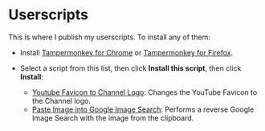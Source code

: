 # Userscripts

This is where I publish my userscripts.  To install any of them:

- Install [Tampermonkey for Chrome](https://chrome.google.com/webstore/detail/tampermonkey/dhdgffkkebhmkfjojejmpbldmpobfkfo?hl=en)
or [Tampermonkey for Firefox](https://addons.mozilla.org/en-US/firefox/addon/tampermonkey/).

- Select a script from this list, then click **Install this script**, then click **Install**:

  - [Youtube Favicon to Channel Logo](https://openuserjs.org/scripts/KartikSoneji/YouTube_Favicon_to_Channel_logo): Changes the YouTube Favicon to the Channel logo.
  - [Paste Image into Google Image Search](https://openuserjs.org/scripts/KartikSoneji/Paste_Image_into_Google_Image_Search): Performs a reverse Google Image Search with the image from the clipboard.
